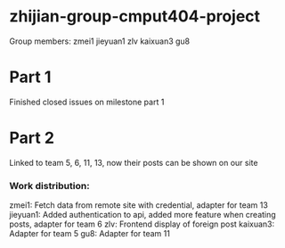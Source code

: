 # zhijian-group-cmput404-project
Group members:
zmei1
jieyuan1
zlv
kaixuan3
gu8

# Part 1
Finished closed issues on milestone part 1

# Part 2
Linked to team 5, 6, 11, 13, now their posts can be shown on our site
### Work distribution:
zmei1: Fetch data from remote site with credential, adapter for team 13
jieyuan1: Added authentication to api, added more feature when creating posts, adapter for team 6
zlv: Frontend display of foreign post
kaixuan3: Adapter for team 5
gu8: Adapter for team 11
